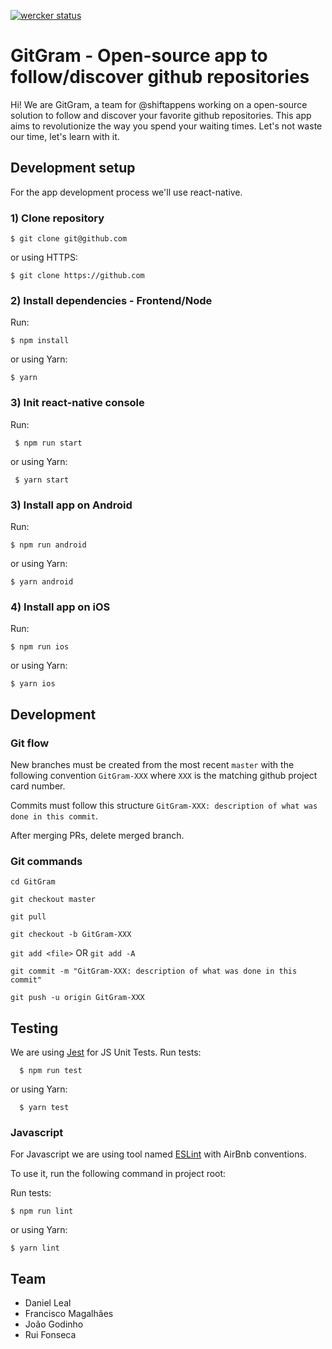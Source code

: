 [![wercker status](https://app.wercker.com/status/5f5956c77be09889ad43e1193b20f60f/s/master "wercker status")](https://app.wercker.com/project/byKey/5f5956c77be09889ad43e1193b20f60f)
# GitGram - Open-source app to follow/discover github repositories

Hi! We are GitGram, a team for @shiftappens working on a open-source solution to follow and discover your favorite github repositories. This app aims to revolutionize the way you spend your waiting times. Let's not waste our time, let's learn with it.

## Development setup 
For the app development process we'll use react-native.

### 1) Clone repository

    $ git clone git@github.com

or using HTTPS:

    $ git clone https://github.com
    
### 2) Install dependencies - Frontend/Node
  Run:
  
    $ npm install
    
or using Yarn:

    $ yarn 

### 3) Init react-native console
  Run:
  
     $ npm run start
     
or using Yarn:

     $ yarn start

### 3) Install app on Android
  Run:
  
    $ npm run android
    
 or using Yarn:

    $ yarn android

### 4) Install app on iOS
  Run:
  
    $ npm run ios
    
 or using Yarn:

    $ yarn ios


## Development

### Git flow

New branches must be created from the most recent `master` with the following convention `GitGram-XXX` where `XXX` is the matching github project card number.

Commits must follow this structure `GitGram-XXX: description of what was done in this commit`.

After merging PRs, delete merged branch.

### Git commands

`cd GitGram`

`git checkout master`

`git pull`

`git checkout -b GitGram-XXX`

`git add <file>` OR `git add -A`

`git commit -m "GitGram-XXX: description of what was done in this commit"`

`git push -u origin GitGram-XXX`

  
## Testing 

We are using [Jest](https://facebook.github.io/jest/) for JS Unit Tests.
  Run tests:
  
      $ npm run test 
      
  or using Yarn:

      $ yarn test


### Javascript

For Javascript we are using tool named [ESLint](http://eslint.org/) with AirBnb conventions.

To use it, run the following command in project root:

 Run tests:

    $ npm run lint 
    
 or using Yarn:

    $ yarn lint


## Team
* Daniel Leal
* Francisco Magalhães
* João Godinho
* Rui Fonseca
